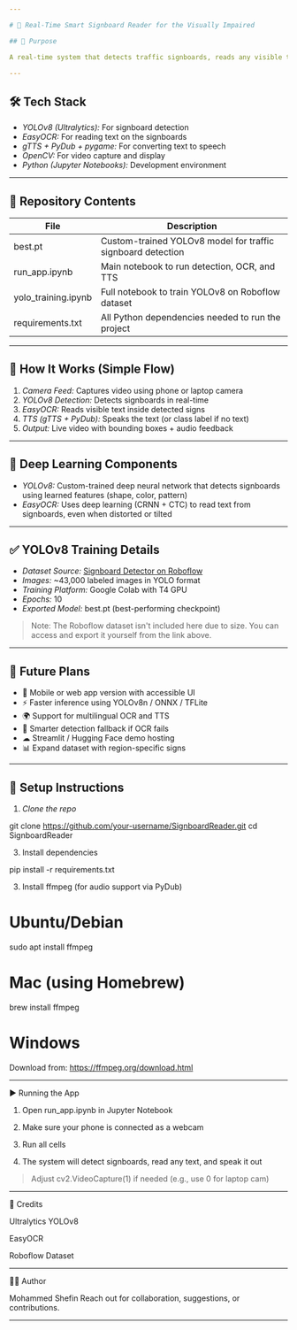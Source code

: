 ```yaml
---

# 🧠 Real-Time Smart Signboard Reader for the Visually Impaired

## 🎯 Purpose

A real-time system that detects traffic signboards, reads any visible text, and speaks it out loud — built to assist visually impaired individuals or anyone unable to read signboards while navigating.

---
```


## 🛠 Tech Stack

- *YOLOv8 (Ultralytics):* For signboard detection  
- *EasyOCR:* For reading text on the signboards  
- *gTTS + PyDub + pygame:* For converting text to speech  
- *OpenCV:* For video capture and display  
- *Python (Jupyter Notebooks):* Development environment  

---

## 📂 Repository Contents

| File | Description |
|------|-------------|
| best.pt | Custom-trained YOLOv8 model for traffic signboard detection |
| run_app.ipynb | Main notebook to run detection, OCR, and TTS |
| yolo_training.ipynb | Full notebook to train YOLOv8 on Roboflow dataset |
| requirements.txt | All Python dependencies needed to run the project |

---

## 📸 How It Works (Simple Flow)

1. *Camera Feed:* Captures video using phone or laptop camera  
2. *YOLOv8 Detection:* Detects signboards in real-time  
3. *EasyOCR:* Reads visible text inside detected signs  
4. *TTS (gTTS + PyDub):* Speaks the text (or class label if no text)  
5. *Output:* Live video with bounding boxes + audio feedback  

---

## 🧠 Deep Learning Components

- *YOLOv8:* Custom-trained deep neural network that detects signboards using learned features (shape, color, pattern)
- *EasyOCR:* Uses deep learning (CRNN + CTC) to read text from signboards, even when distorted or tilted

---

## ✅ YOLOv8 Training Details

- *Dataset Source:* [Signboard Detector on Roboflow](https://universe.roboflow.com/fin-maxwc/signboard-detector-bcyrz)
- *Images:* ~43,000 labeled images in YOLO format
- *Training Platform:* Google Colab with T4 GPU
- *Epochs:* 10
- *Exported Model:* best.pt (best-performing checkpoint)

> Note: The Roboflow dataset isn't included here due to size. You can access and export it yourself from the link above.

---

## 🚀 Future Plans

- 📱 Mobile or web app version with accessible UI  
- ⚡ Faster inference using YOLOv8n / ONNX / TFLite  
- 🌍 Support for multilingual OCR and TTS  
- 🧠 Smarter detection fallback if OCR fails  
- ☁ Streamlit / Hugging Face demo hosting  
- 📊 Expand dataset with region-specific signs  

---

## 🧰 Setup Instructions

1. *Clone the repo*

git clone https://github.com/your-username/SignboardReader.git
cd SignboardReader

3. Install dependencies



pip install -r requirements.txt

3. Install ffmpeg (for audio support via PyDub)



# Ubuntu/Debian
sudo apt install ffmpeg

# Mac (using Homebrew)
brew install ffmpeg

# Windows
Download from: https://ffmpeg.org/download.html


---

▶ Running the App

1. Open run_app.ipynb in Jupyter Notebook


2. Make sure your phone is connected as a webcam


3. Run all cells


4. The system will detect signboards, read any text, and speak it out



> Adjust cv2.VideoCapture(1) if needed (e.g., use 0 for laptop cam)





---

🔗 Credits

Ultralytics YOLOv8

EasyOCR

Roboflow Dataset



---

👨‍💻 Author

Mohammed Shefin
Reach out for collaboration, suggestions, or contributions.

---
